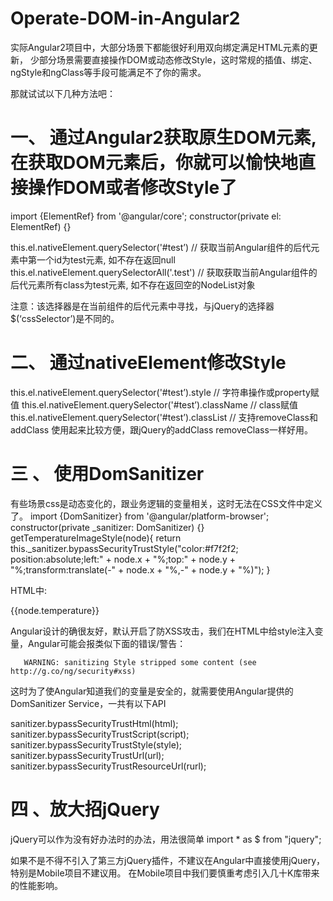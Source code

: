 # Operate-DOM-in-Angular2

实际Angular2项目中，大部分场景下都能很好利用双向绑定满足HTML元素的更新，
少部分场景需要直接操作DOM或动态修改Style，这时常规的插值、绑定、ngStyle和ngClass等手段可能满足不了你的需求。

那就试试以下几种方法吧：

# 一、          通过Angular2获取原生DOM元素, 在获取DOM元素后，你就可以愉快地直接操作DOM或者修改Style了

import {ElementRef} from '@angular/core';
   constructor(private el: ElementRef) {}

   this.el.nativeElement.querySelector('#test’)  // 获取当前Angular组件的后代元素中第一个id为test元素, 如不存在返回null
   this.el.nativeElement.querySelectorAll('.test')  // 获取获取当前Angular组件的后代元素所有class为test元素, 如不存在返回空的NodeList对象

注意：该选择器是在当前组件的后代元素中寻找，与jQuery的选择器$(‘cssSelector’)是不同的。



# 二、          通过nativeElement修改Style
this.el.nativeElement.querySelector('#test’).style // 字符串操作或property赋值 
this.el.nativeElement.querySelector('#test’).className  // class赋值
this.el.nativeElement.querySelector('#test’).classList  // 支持removeClass和addClass 使用起来比较方便，跟jQuery的addClass removeClass一样好用。

# 三 、     使用DomSanitizer

有些场景css是动态变化的，跟业务逻辑的变量相关，这时无法在CSS文件中定义了。
import {DomSanitizer} from '@angular/platform-browser';
constructor(private _sanitizer: DomSanitizer) {}
 getTemperatureImageStyle(node){
    return this._sanitizer.bypassSecurityTrustStyle("color:#f7f2f2; position:absolute;left:" + node.x + "%;top:" + node.y + "%;transform:translate(-" + node.x + "%,-" + node.y + "%)");
}

HTML中:   
<div *ngFor="let node of irTemperatureList">
<div  [style]="getTemperatureImageStyle(node)">
  {{node.temperature}}
  <i class="tip"></i>
</div>



Angular设计的确很友好，默认开启了防XSS攻击，我们在HTML中给style注入变量，Angular可能会报类似下面的错误/警告：

       WARNING: sanitizing Style stripped some content (see http://g.co/ng/security#xss)

 
  这时为了使Angular知道我们的变量是安全的，就需要使用Angular提供的DomSanitizer Service，一共有以下API

sanitizer.bypassSecurityTrustHtml(html);
sanitizer.bypassSecurityTrustScript(script);
sanitizer.bypassSecurityTrustStyle(style);
sanitizer.bypassSecurityTrustUrl(url);
sanitizer.bypassSecurityTrustResourceUrl(rurl);


 #  四 、放大招jQuery

jQuery可以作为没有好办法时的办法，用法很简单
import * as $ from "jquery";

如果不是不得不引入了第三方jQuery插件，不建议在Angular中直接使用jQuery，特别是Mobile项目不建议用。
在Mobile项目中我们要慎重考虑引入几十K库带来的性能影响。
